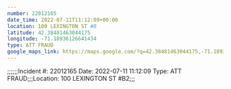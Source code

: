 ```yaml
---
number: 22012165
date_time: 2022-07-11T11:12:09+00:00
location: 100 LEXINGTON ST #B
latitude: 42.38481463044175
longitude: -71.18936126641434
type: ATT FRAUD
google_maps_link: https://maps.google.com/?q=42.38481463044175,-71.18936126641434
---
```


;;;;;;Incident #: 22012165  Date: 2022-07-11 11:12:09   Type: ATT FRAUD;;;Location: 100 LEXINGTON ST #B2;;;
